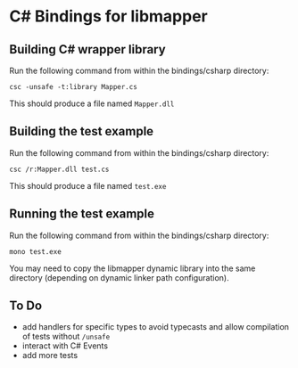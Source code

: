 # C# Bindings for libmapper


## Building C# wrapper library

Run the following command from within the bindings/csharp directory:

~~~
csc -unsafe -t:library Mapper.cs
~~~

This should produce a file named `Mapper.dll`

## Building the test example

Run the following command from within the bindings/csharp directory:

~~~
csc /r:Mapper.dll test.cs
~~~

This should produce a file named `test.exe`

## Running the test example

Run the following command from within the bindings/csharp directory:

~~~
mono test.exe
~~~

You may need to copy the libmapper dynamic library into the same directory (depending on dynamic linker path configuration).

## To Do

* add handlers for specific types to avoid typecasts and allow compilation of tests without `/unsafe`
* interact with C# Events
* add more tests
